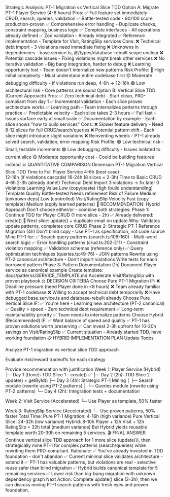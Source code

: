 Strategic Analysis: PT-1 Migration vs Vertical Slice TDD
Option A: Migrate PT-1 Player Service (4-6 hours)
Pros:
✅ Full feature set immediately - CRUD, search, queries, validation
✅ Battle-tested code - 90/100 score, production-proven
✅ Comprehensive error handling - Duplicate checks, constraint mapping, business logic
✅ Complete interfaces - All operations already defined
✅ Zod validation - Already integrated
✅ Reference implementation - Template for Visit, RatingSlip services
Cons:
❌ Technical debt import - 3 violations need immediate fixing
❌ Unknowns in dependencies - base.service.ts, @/types/database-rebuilt scope unclear
❌ Potential cascade issues - Fixing violations might break other services
❌ No iterative validation - Big bang integration, harder to debug
❌ Learning opportunity lost - Team doesn't internalize new patterns
Risk Profile:
🔴 High initial complexity - Must understand entire codebase first
🟡 Moderate debugging difficulty - If violations run deep, 4-6h → 12-16h
🟢 Low architectural risk - Core patterns are sound
Option B: Vertical Slice TDD (Current Approach)
Pros:
✅ Zero technical debt - Start clean, PRD-compliant from day 1
✅ Incremental validation - Each slice proves architecture works
✅ Learning path - Team internalizes patterns through practice
✅ Predictable velocity - Each slice takes 2-3 hours
✅ Fail fast - Issues surface early at small scale
✅ Documentation by example - Each slice shows "how to build services"
Cons:
❌ Slower feature delivery - Need 8-12 slices for full CRUD/search/queries
❌ Potential pattern drift - Each slice might introduce slight variations
❌ Reinventing wheels - PT-1 already solved search, validation, error mapping
Risk Profile:
🟢 Low technical risk - Small, testable increments
🟢 Low debugging difficulty - Issues isolated to current slice
🟡 Moderate opportunity cost - Could be building features instead
📊 QUANTITATIVE COMPARISON
Dimension	PT-1 Migration	Vertical Slice TDD
Time to Full Player Service	4-6h (best case)<br/>12-16h (if violations cascade)	16-24h (8 slices × 2-3h)
Time to Basic CRUD	4-6h	2-3h (already done!)
Technical Debt	Import 3 violations → fix later	0 violations
Learning Value	Low (copy/paste)	High (build understanding)
Template Quality	Battle-tested	Needs refinement
Risk of Failure	Medium (unknown deps)	Low (controlled)
Visit/RatingSlip Velocity	Fast (copy template)	Medium (apply learned patterns)
🎯 RECOMMENDATION: Hybrid Approach
Don't choose either/or - combine both strategies:
Phase 1: Continue TDD for Player CRUD (1 more slice - 2h)
✅ Already delivered: create()
🔄 Next slice: update() + duplicate email on update
Why: Validates update patterns, completes core CRUD
Phase 2: Strategic PT-1 Reference Migration (4h)
Don't blind copy - Use PT-1 as specification, not code source
Mine PT-1 for:
✅ Search query patterns (search.ts:108-160) - Multi-word search logic
✅ Error handling patterns (crud.ts:202-211) - Constraint violation mapping
✅ Validation schemas (reference only)
✅ Query optimization techniques (queries.ts:49-76) - JOIN patterns
Rewrite using PT-2 canonical architecture - Don't import violations
Write tests for each borrowed pattern
Phase 3: Pattern Documentation (1h)
Document Player service as canonical example
Create template: docs/patterns/SERVICE_TEMPLATE.md
Accelerate Visit/RatingSlip with proven playbook
⚖️ DECISION CRITERIA
Choose Pure PT-1 Migration IF:
❌ Deadline pressure (need Player done in <8 hours)
❌ Team already familiar with PT-1 codebase
❌ Willing to accept technical debt temporarily
❌ Have debugged base.service.ts and database-rebuilt already
Choose Pure Vertical Slice IF:
✅ You're here - Learning new architecture (PT-2 canonical)
✅ Quality > speed - Zero technical debt requirement
✅ Long-term maintainability priority
✅ Team needs to internalize patterns
Choose Hybrid (Recommended) IF:
✅ Want balance of speed and quality
✅ PT-1 has proven solutions worth preserving
✅ Can invest 2-3h upfront for 10-20h savings on Visit/RatingSlip
✅ Current situation - Already started TDD, have working foundation
📋 HYBRID IMPLEMENTATION PLAN
Update Todos

Analyze PT-1 migration vs vertical slice TDD approach

Evaluate risk/reward tradeoffs for each strategy

Provide recommendation with justification
Week 1: Player Service (Hybrid)
├─ Day 1 (Done): TDD Slice 1 - create() ✅
├─ Day 2 (2h): TDD Slice 2 - update() + getById()
├─ Day 3 (4h): Strategic PT-1 Mining
│  ├─ Search module (rewrite using PT-2 patterns)
│  └─ Queries module (rewrite using PT-2 patterns)
└─ Day 4 (2h): Integration tests + documentation

Week 2: Visit Service (Accelerated)
└─ Use Player as template, 50% faster

Week 3: RatingSlip Service (Accelerated)
└─ Use proven patterns, 50% faster
Total Time:
Pure PT-1 Migration: 4-16h (high variance)
Pure Vertical Slice: 24-32h (low variance)
Hybrid: 8-10h Player + 12h Visit + 12h RatingSlip = 32h total (medium variance)
But Hybrid yields reusable template worth 20-30h on remaining 5 services.
🎬 FINAL ANSWER
Continue vertical slice TDD approach for 1 more slice (update()), then strategically mine PT-1 for complex patterns (search/queries) while rewriting them PRD-compliant. Rationale:
✅ You've already invested in TDD foundation - don't abandon
✅ Current minimal slice validates architecture - extend it
✅ PT-1 has valuable patterns, but violations are real - selective reuse safer than blind migration
✅ Hybrid builds canonical template for 5 remaining services
✅ Lower risk than big-bang migration with unknown dependency graph
Next Action: Complete update() slice (2-3h), then we can discuss mining PT-1 search patterns with fresh eyes and proven foundation.